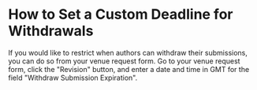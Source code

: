 # How to Set a Custom Deadline for Withdrawals

If you would like to restrict when authors can withdraw their submissions, you can do so from your venue request form. Go to your venue request form, click the "Revision" button, and enter a date and time in GMT for the field "Withdraw Submission Expiration".&#x20;
